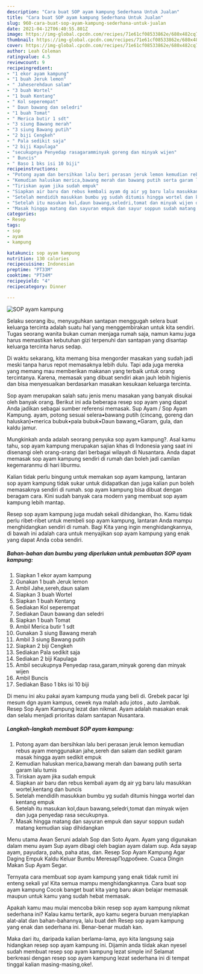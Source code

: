```yaml
---
description: "Cara buat SOP ayam kampung Sederhana Untuk Jualan"
title: "Cara buat SOP ayam kampung Sederhana Untuk Jualan"
slug: 960-cara-buat-sop-ayam-kampung-sederhana-untuk-jualan
date: 2021-04-12T06:40:55.801Z
image: https://img-global.cpcdn.com/recipes/71e61cf08533862e/680x482cq70/sop-ayam-kampung-foto-resep-utama.jpg
thumbnail: https://img-global.cpcdn.com/recipes/71e61cf08533862e/680x482cq70/sop-ayam-kampung-foto-resep-utama.jpg
cover: https://img-global.cpcdn.com/recipes/71e61cf08533862e/680x482cq70/sop-ayam-kampung-foto-resep-utama.jpg
author: Leah Coleman
ratingvalue: 4.5
reviewcount: 9
recipeingredient:
- "1 ekor ayam kampung"
- "1 buah Jeruk lemon"
- " Jaheserehdaun salam"
- "3 buah Wortel"
- "1 buah Kentang"
- " Kol seperempat"
- " Daun bawang dan seledri"
- "1 buah Tomat"
- " Merica butir 1 sdt"
- "3 siung Bawang merah"
- "3 siung Bawang putih"
- "2 biji Cengkeh"
- " Pala sedikit saja"
- "2 biji Kapulaga"
- "secukupnya Penyedap rasagaramminyak goreng dan minyak wijen"
- " Buncis"
- " Baso 1 bks isi 10 biji"
recipeinstructions:
- "Potong ayam dan bersihkan lalu beri perasan jeruk lemon kemudian rebus ayam menggunakan jahe,sereh dan salam dan sedikit garam masak hingga ayam sedikit empuk"
- "Kemudian haluskan merica,bawang merah dan bawang putih serta garam lalu tumis"
- "Tiriskan ayam jika sudah empuk"
- "Siapkan air baru dan rebus kembali ayam dg air yg baru lalu masukkan wortel,kentang dan buncis"
- "Setelah mendidih masukkan bumbu yg sudah ditumis hingga wortel dan kentang empuk"
- "Setelah itu masukan kol,daun bawang,seledri,tomat dan minyak wijen dan juga penyedap rasa secukupnya."
- "Masak hingga matang dan sayuran empuk dan sayur soppun sudah matang kemudian siap dihidangkan"
categories:
- Resep
tags:
- sop
- ayam
- kampung

katakunci: sop ayam kampung 
nutrition: 130 calories
recipecuisine: Indonesian
preptime: "PT33M"
cooktime: "PT34M"
recipeyield: "4"
recipecategory: Dinner

---
```



![SOP ayam kampung](https://img-global.cpcdn.com/recipes/71e61cf08533862e/680x482cq70/sop-ayam-kampung-foto-resep-utama.jpg)

Selaku seorang ibu, menyuguhkan santapan menggugah selera buat keluarga tercinta adalah suatu hal yang menggembirakan untuk kita sendiri. Tugas seorang  wanita bukan cuman menjaga rumah saja, namun kamu juga harus memastikan kebutuhan gizi terpenuhi dan santapan yang disantap keluarga tercinta harus sedap.

Di waktu  sekarang, kita memang bisa mengorder masakan yang sudah jadi meski tanpa harus repot memasaknya lebih dulu. Tapi ada juga mereka yang memang mau memberikan makanan yang terbaik untuk orang tercintanya. Karena, memasak yang dibuat sendiri akan jauh lebih higienis dan bisa menyesuaikan berdasarkan masakan kesukaan keluarga tercinta. 

Sop ayam merupakan salah satu jenis menu masakan yang banyak disukai oleh banyak orang. Berikut ini ada beberapa resep sop ayam yang dapat Anda jadikan sebagai sumber referensi memasak. Sup Ayam / Sop Ayam Kampung. ayam, potong sesuai selera•bawang putih (cincang, goreng dan haluskan)•merica bubuk•pala bubuk•Daun bawang,•Garam, gula, dan kaldu jamur.

Mungkinkah anda adalah seorang penyuka sop ayam kampung?. Asal kamu tahu, sop ayam kampung merupakan sajian khas di Indonesia yang saat ini disenangi oleh orang-orang dari berbagai wilayah di Nusantara. Anda dapat memasak sop ayam kampung sendiri di rumah dan boleh jadi camilan kegemaranmu di hari liburmu.

Kalian tidak perlu bingung untuk memakan sop ayam kampung, lantaran sop ayam kampung tidak sukar untuk didapatkan dan juga kalian pun boleh memasaknya sendiri di rumah. sop ayam kampung bisa dibuat dengan beragam cara. Kini sudah banyak cara modern yang membuat sop ayam kampung lebih mantap.

Resep sop ayam kampung juga mudah sekali dihidangkan, lho. Kamu tidak perlu ribet-ribet untuk membeli sop ayam kampung, lantaran Anda mampu menghidangkan sendiri di rumah. Bagi Kita yang ingin menghidangkannya, di bawah ini adalah cara untuk menyajikan sop ayam kampung yang enak yang dapat Anda coba sendiri.

<!--inarticleads1-->

##### Bahan-bahan dan bumbu yang diperlukan untuk pembuatan SOP ayam kampung:

1. Siapkan 1 ekor ayam kampung
1. Gunakan 1 buah Jeruk lemon
1. Ambil  Jahe,sereh,daun salam
1. Siapkan 3 buah Wortel
1. Siapkan 1 buah Kentang
1. Sediakan  Kol seperempat
1. Sediakan  Daun bawang dan seledri
1. Siapkan 1 buah Tomat
1. Ambil  Merica butir 1 sdt
1. Gunakan 3 siung Bawang merah
1. Ambil 3 siung Bawang putih
1. Siapkan 2 biji Cengkeh
1. Sediakan  Pala sedikit saja
1. Sediakan 2 biji Kapulaga
1. Ambil secukupnya Penyedap rasa,garam,minyak goreng dan minyak wijen
1. Ambil  Buncis
1. Sediakan  Baso 1 bks isi 10 biji


Di menu ini aku pakai ayam kampung muda yang beli di. Grebek pacar lgi mesum dgn ayam kampus, cewek nya malah adu jotos , auto Jambak. Resep Sop Ayam Kampung lezat dan nikmat. Ayam adalah masakan enak dan selalu menjadi prioritas dalam santapan Nusantara. 

<!--inarticleads2-->

##### Langkah-langkah membuat SOP ayam kampung:

1. Potong ayam dan bersihkan lalu beri perasan jeruk lemon kemudian rebus ayam menggunakan jahe,sereh dan salam dan sedikit garam masak hingga ayam sedikit empuk
1. Kemudian haluskan merica,bawang merah dan bawang putih serta garam lalu tumis
1. Tiriskan ayam jika sudah empuk
1. Siapkan air baru dan rebus kembali ayam dg air yg baru lalu masukkan wortel,kentang dan buncis
1. Setelah mendidih masukkan bumbu yg sudah ditumis hingga wortel dan kentang empuk
1. Setelah itu masukan kol,daun bawang,seledri,tomat dan minyak wijen dan juga penyedap rasa secukupnya.
1. Masak hingga matang dan sayuran empuk dan sayur soppun sudah matang kemudian siap dihidangkan


Menu utama Awan Seruni adalah Sop dan Soto Ayam. Ayam yang digunakan dalam menu ayam Sup ayam dibagi oleh bagian ayam dalam sup. Ada sayap ayam, payudara, paha, paha atas, dan. Resep Sop Ayam Kampung Agar Daging Empuk Kaldu Keluar Bumbu MeresapПодробнее. Cuaca Dingin Makan Sup Ayam Segar. 

Ternyata cara membuat sop ayam kampung yang enak tidak rumit ini enteng sekali ya! Kita semua mampu menghidangkannya. Cara buat sop ayam kampung Cocok banget buat kita yang baru akan belajar memasak maupun untuk kamu yang sudah hebat memasak.

Apakah kamu mau mulai mencoba bikin resep sop ayam kampung nikmat sederhana ini? Kalau kamu tertarik, ayo kamu segera buruan menyiapkan alat-alat dan bahan-bahannya, lalu buat deh Resep sop ayam kampung yang enak dan sederhana ini. Benar-benar mudah kan. 

Maka dari itu, daripada kalian berlama-lama, ayo kita langsung saja hidangkan resep sop ayam kampung ini. Dijamin anda tiidak akan nyesel sudah membuat resep sop ayam kampung lezat simple ini! Selamat berkreasi dengan resep sop ayam kampung lezat sederhana ini di tempat tinggal kalian masing-masing,oke!.


